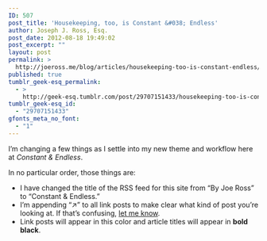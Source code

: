 ```yaml
---
ID: 507
post_title: 'Housekeeping, too, is Constant &#038; Endless'
author: Joseph J. Ross, Esq.
post_date: 2012-08-18 19:49:02
post_excerpt: ""
layout: post
permalink: >
  http://joeross.me/blog/articles/housekeeping-too-is-constant-endless/
published: true
tumblr_geek-esq_permalink:
  - >
    http://geek-esq.tumblr.com/post/29707151433/housekeeping-too-is-constant-endless
tumblr_geek-esq_id:
  - "29707151433"
gfonts_meta_no_font:
  - "1"
---
```

<p>I&#8217;m changing a few things as I settle into my new theme and workflow here at <em>Constant &amp; Endless</em>.</p>

<p>In no particular order, those things are:</p>

<ul><li>I have changed the title of the RSS feed for this site from &#8220;By Joe Ross&#8221; to &#8220;Constant &amp; Endless.&#8221;</li>
<li>I&#8217;m appending &#8220;↗&#8221; to all link posts to make clear what kind of post you&#8217;re looking at. If that&#8217;s confusing, <a href="http://joeross.me/contact/" target="_blank">let me know</a>.</li>
<li>Link posts will appear in this color and article titles will appear in <strong>bold black</strong>.</li>
</ul>